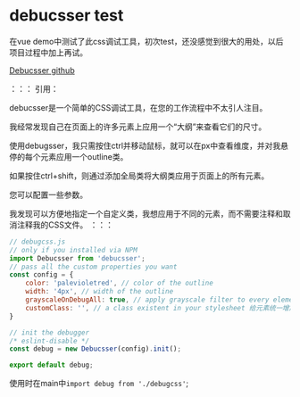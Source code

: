 # debucsser test

在vue demo中测试了此css调试工具，初次test，还没感觉到很大的用处，以后项目过程中加上再试。

[Debucsser github](https://github.com/lucagez/Debucsser)

：：：
引用：

debucsser是一个简单的CSS调试工具，在您的工作流程中不太引人注目。

我经常发现自己在页面上的许多元素上应用一个“大纲”来查看它们的尺寸。

使用debugsser，我只需按住ctrl并移动鼠标，就可以在px中查看维度，并对我悬停的每个元素应用一个outline类。

如果按住ctrl+shift，则通过添加全局类将大纲类应用于页面上的所有元素。

您可以配置一些参数。

我发现可以方便地指定一个自定义类，我想应用于不同的元素，而不需要注释和取消注释我的CSS文件。
：：：

```js
// debugcss.js
// only if you installed via NPM
import Debucsser from 'debucsser';
// pass all the custom properties you want
const config = {
    color: 'palevioletred', // color of the outline
    width: '4px', // width of the outline
    grayscaleOnDebugAll: true, // apply grayscale filter to every element
    customClass: '', // a class existent in your stylesheet 给元素统一增加一个自定义的样式
}

// init the debugger
/* eslint-disable */
const debug = new Debucsser(config).init();

export default debug;
```

使用时在main中`import debug from './debugcss'`;